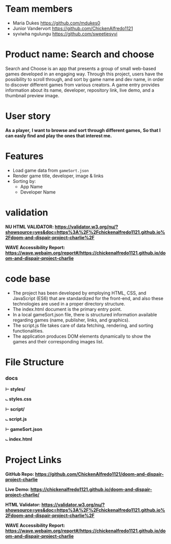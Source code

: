 # Team members
- Maria Dukes https://github.com/mdukes0
- Junior Vandervort https://github.com/ChickenAlfredo1121
- syviwha ngulungu https://github.com/sweetiesyvi


# Product name: Search and choose

Search and Choose is an app that presents a group of small web-based games developed in an engaging way.
Through this project, users have the possibility to scroll through, and sort by game name and dev name, in order to discover different games from various creators.
A game entry provides information about its name, developer, repository link, live demo, and a thumbnail preview image.


# User story

**As a player,**
**I want to browse and sort through different games,**
**So that I can easly find and play the ones that interest me.**

# Features
- Load game data from `gameSort.json`  
- Render game title, developer, image & links  
- Sorting by:
  - App Name
  - Developer Name

# validation

**NU HTML VALIDATOR: https://validator.w3.org/nu/?showsource=yes&doc=https%3A%2F%2Fchickenalfredo1121.github.io%2Fdoom-and-dispair-project-charlie%2F**

**WAVE Accessibility Report: https://wave.webaim.org/report#/https://chickenalfredo1121.github.io/doom-and-dispair-project-charlie**


# code base

- The project has been developed by employing HTML, CSS, and JavaScript (ES6) that are standardized for the front-end, and also these technologies are used in a proper directory structure.
- The index.html document is the primary entry point.
- In a local gameSort.json file, there is structured information available regarding games (name, publisher, links, and graphics).
- The script.js file takes care of data fetching, rendering, and sorting functionalities.
- The application produces DOM elements dynamically to show the games and their corresponding images list.


# File Structure
### docs
**⊢ styles/**

**⨽ styles.css**
  
**⊢ script/**

**⨽ script.js**
  
**⊢ gameSort.json**

**⨽ index.html**

# Project Links

**GitHub Repo: https://github.com/ChickenAlfredo1121/doom-and-dispair-project-charlie**

**Live Demo: https://chickenalfredo1121.github.io/doom-and-dispair-project-charlie/**

**HTML Validator: https://validator.w3.org/nu/?showsource=yes&doc=https%3A%2F%2Fchickenalfredo1121.github.io%2Fdoom-and-dispair-project-charlie%2F**

**WAVE Accessibility Report: https://wave.webaim.org/report#/https://chickenalfredo1121.github.io/doom-and-dispair-project-charlie**
